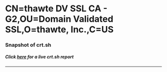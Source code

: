 # CN=thawte DV SSL CA - G2,OU=Domain Validated SSL,O=thawte\, Inc.,C=US
### Snapshot of crt.sh
##### Click [here](https://crt.sh/?serial=19D5F3E0BD5BE8528D08C1BD273DAD8C) for a live crt.sh report

---
